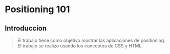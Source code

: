 # Positioning 101
## Introduccion
>El trabajo tiene como objetivo mostrar las aplicaciones de positioning.  
>El trabajo se realizo usando los conceptos de CSS y HTML.
